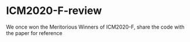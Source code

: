 # ICM2020-F-review
We once won the Meritorious Winners of ICM2020-F, share the code with the paper for reference

